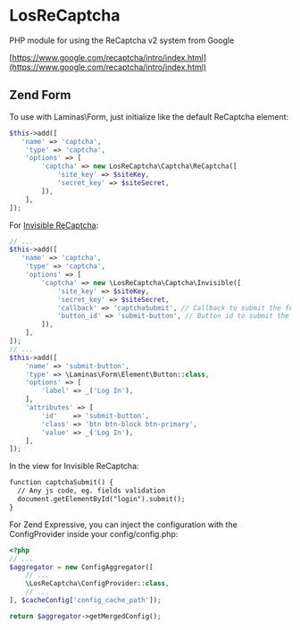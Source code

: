 # LosReCaptcha

PHP module for using the ReCaptcha v2 system from Google

[https://www.google.com/recaptcha/intro/index.html](https://www.google.com/recaptcha/intro/index.html)

## Zend Form

To use with Laminas\Form, just initialize like the default ReCaptcha element:
```php
$this->add([
   'name' => 'captcha',
    'type' => 'captcha',
    'options' => [
        'captcha' => new LosReCaptcha\Captcha\ReCaptcha([
            'site_key' => $siteKey,
            'secret_key' => $siteSecret,
        ]),
    ],
]);
```

For [Invisible ReCaptcha](https://developers.google.com/recaptcha/docs/invisible):
```php
// ...
$this->add([
   'name' => 'captcha',
    'type' => 'captcha',
    'options' => [
        'captcha' => new \LosReCaptcha\Captcha\Invisible([
            'site_key' => $siteKey,
            'secret_key' => $siteSecret,
            'callback' => 'captchaSubmit', // Callback to submit the form
            'button_id' => 'submit-button', // Button id to submit the form
        ]),
    ],
]);
// ...
$this->add([
    'name' => 'submit-button',
    'type' => \Laminas\Form\Element\Button::class,
    'options' => [
        'label' => _('Log In'),
    ],
    'attributes' => [
        'id'    => 'submit-button',
        'class' => 'btn btn-block btn-primary',
        'value' => _('Log In'),
    ],
]);
```

In the view for Invisible ReCaptcha:
```html
function captchaSubmit() {
  // Any js code, eg. fields validation
  document.getElementById("login").submit();
}
```

For Zend Expressive, you can inject the configuration with the ConfigProvider inside your config/config.php:
```php
<?php
// ...
$aggregator = new ConfigAggregator([
    // ...
    \LosReCaptcha\ConfigProvider::class,
    // ...
], $cacheConfig['config_cache_path']);

return $aggregator->getMergedConfig();
```
